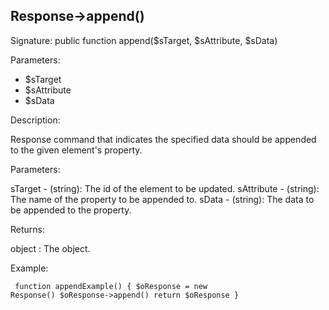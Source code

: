 ## Response->append()

Signature: public function append($sTarget, $sAttribute, $sData)

Parameters:

* $sTarget
* $sAttribute
* $sData

Description:

Response command that indicates the specified data should be appended
to the given element's property.

Parameters:

sTarget - (string):  The id of the element to be updated.
sAttribute - (string):  The name of the property to be appended to.
sData - (string):  The data to be appended to the property.

Returns:

object : The <Response> object.

Example:
<code><pre>
function appendExample()
{
    $oResponse = new Response()
    $oResponse->append()
    return $oResponse
}
</pre></code>